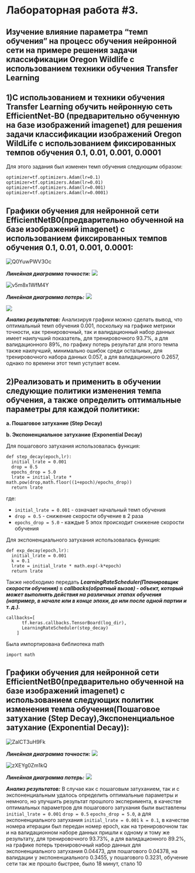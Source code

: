 Лабораторная работа #3.
====
Изучение влияние параметра “темп обучения” на процесс обучения нейронной сети на примере решения задачи классификации Oregon Wildlife с использованием техники обучения Transfer Learning
---
1)С использованием и техники обучения Transfer Learning обучить нейронную сеть EfficientNet-B0 (предварительно обученную на базе изображений imagenet) для решения задачи классификации изображений Oregon WildLife с использованием фиксированных темпов обучения 0.1, 0.01, 0.001, 0.0001
---
Для этого задания был изменен темп обучения следующим образом:
```
optimizer=tf.optimizers.Adam(lr=0.1)
optimizer=tf.optimizers.Adam(lr=0.01)
optimizer=tf.optimizers.Adam(lr=0.001)
optimizer=tf.optimizers.Adam(lr=0.0001)
```
Графики обучения для нейронной сети EfficientNetB0(предварительно обученной на базе изображений imagenet) с использованием фиксированных темпов обучения 0.1, 0.01, 0.001, 0.0001:
---

![Q0YuwPWV3Oc](https://user-images.githubusercontent.com/58634989/111717865-fba88100-8869-11eb-8f64-7de15df06741.jpg)


***Линейная диаграмма точности:***
<img src="./epoch_categorical_accuracy_1_part.svg">

![v5m8x1WfM4Y](https://user-images.githubusercontent.com/58634989/111717821-e7648400-8869-11eb-9f79-aab5c0035c9b.jpg)

***Линейная диаграмма потерь:*** 
<img src="./epoch_loss_1_part.svg">  

<img src="./epoch_loss_1_part(2).svg"> 

***Анализ результатов:***
Анализируя графики можно сделать вывод, что оптимальный темп обучения 0.001, поскольку на графике метрики точности, как тренировочный, так и валидационный набор данных имеет наилучший показатель, для тренировочного 93.7%, а для валидационного 89%, по графику потерь результат для этого темпа также наилучший, минимально ошибок среди остальных, для тренировочного набора данных 0.057, а для валидационного 0.2657, однако по времени этот темп уступает всем.


2)Реализовать и применить в обучении следующие политики изменения темпа обучения, а также определить оптимальные параметры для каждой политики:
---
**a. Пошаговое затухание (Step Decay)**

**b. Экспоненциальное затухание (Exponential Decay)**

Для пошагового затухания использовалась функция:
```
def step_decay(epoch,lr):
  initial_lrate = 0.001
  drop = 0.5
  epochs_drop = 5.0
  lrate = initial_lrate * math.pow(drop,math.floor((1+epoch)/epochs_drop))
  return lrate
  ```
где:
* `initial_lrate = 0.001` - означает начальный темп обучения 
* `drop = 0.5` - снижение скорости обучение в 2 раза 
* `epochs_drop = 5.0` - каждые 5 эпох происходит снижение скорости обучения 

Для экспоненциального затухания использовалась функция:
```
def exp_decay(epoch,lr):
  initial_lrate = 0.001
  k = 0.1
  lrate = initial_lrate * math.exp(-k*epoch)
  return lrate
```

Также необходимо передать ***LearningRateScheduler(Планировщик скорости обучения)*** в ***callbacks(обратный вызов) - объект, который может выполнять действия на различных этапах обучения (например, в начале или в конце эпохи, до или после одной партии и т. д.).*** 
```
callbacks=[
      tf.keras.callbacks.TensorBoard(log_dir),
      LearningRateScheduler(step_decay)
    ]
```
 Была импортирована библиотека math
 ```
 import math
 ```
Графики обучения для нейронной сети EfficientNetB0(предварительно обученной на базе изображений imagenet) с использованием следующих политик изменения темпа обучения(Пошаговое затухание (Step Decay),Экспоненциальное затухание (Exponential Decay)):
---
![ZalCT3uH9Fk](https://user-images.githubusercontent.com/58634989/111713928-96509200-8861-11eb-922e-9b1e4fae9cf4.jpg)

***Линейная диаграмма точности:***
<img src="./epoch_categorical_accuracy_2_part.svg">

![zXEYg0Zm1kQ](https://user-images.githubusercontent.com/58634989/111715627-4b387e00-8865-11eb-9e3a-d6fb1da31a34.jpg)


***Линейная диаграмма потерь:*** 
<img src="./epoch_loss_2_part.svg">  

***Анализ результатов:***
В случае как с пошаговым затуханием, так и с экспоненциальным удалось определить оптимальные параметры и немного, но улучшить результат прошлого эксперимента, в качестве оптимальных параметров для пошагового затухания были выставлены `initial_lrate = 0.001` `drop = 0.5` `epochs_drop = 5.0`, а для экспоненциального затухания `initial_lrate = 0.001` `k = 0.1`, в качестве номера итерации был передан номер epoch, как на тренировочном так и на валидационном наборе данных пришли к одному и тому же результату, для тренировочного 93.73%, а для валидационного 89.2%, на графике потерь тренировочный набор данных для экспоненциального затухания 0.04473, для пошагового 0.04378, на валидации у экспоненциального 0.3455, у пошагового 0.3231, обучение сети так же прошло быстрее, было 18 минут, стало 10


